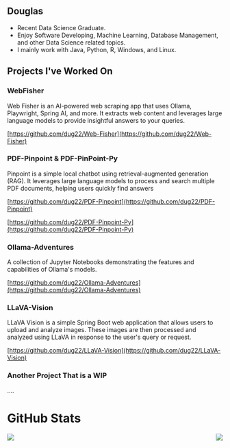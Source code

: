 ## Douglas 
- Recent Data Science Graduate.
- Enjoy Software Developing, Machine Learning, Database Management, and other Data Science related topics.
- I mainly work with Java, Python, R, Windows, and Linux.

## Projects I've Worked On

### WebFisher
Web Fisher is an AI-powered web scraping app that uses Ollama, Playwright, Spring AI, and more. It extracts web content and leverages large language models to provide insightful answers to your queries.

[https://github.com/dug22/Web-Fisher](https://github.com/dug22/Web-Fisher)

### PDF-Pinpoint & PDF-PinPoint-Py

Pinpoint is a simple local chatbot using retrieval-augmented generation (RAG). It leverages large language models to process and search multiple PDF documents, helping users quickly find answers

[https://github.com/dug22/PDF-Pinpoint](https://github.com/dug22/PDF-Pinpoint)

[https://github.com/dug22/PDF-Pinpoint-Py](https://github.com/dug22/PDF-Pinpoint-Py)

### Ollama-Adventures

A collection of Jupyter Notebooks demonstrating the features and capabilities of Ollama's models.

[https://github.com/dug22/Ollama-Adventures](https://github.com/dug22/Ollama-Adventures)


### LLaVA-Vision

LLaVA Vision is a simple Spring Boot web application that allows users to upload and analyze images. These images are then processed and analyzed using LLaVA in response to the user's query or request.

[https://github.com/dug22/LLaVA-Vision](https://github.com/dug22/LLaVA-Vision)

### Another Project That is a WIP
....

<h1 align="left">GitHub Stats</h1>

<p align="left">
  <img align="left" src="https://github-readme-stats.vercel.app/api/top-langs/?username=dug22&hide_progress=true&theme=compact" />
</p>
<p align="right">
  <img align="right" src="https://github-readme-stats.vercel.app/api?username=dug22&theme=compact"/>
</p>

